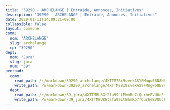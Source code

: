 ```yaml
---
title: "39290 - ARCHELANGE | Entraide, Annonces, Initiatives"
description: "39290 - ARCHELANGE | Entraide, Annonces, Initiatives"
date: 2020-01-11T14:09:21+09:00
collapsible: false
layout: commune
comm:
  nom: "ARCHELANGE"
  slug: archelange
  cp: "39290"
dept:
  nom: "Jura"
  slug: jura
  num: "39"
peerpad:
  comm:
    read_path: /r/markdown/39290_archelange/4XTTM7Bx9svekASYFMngw58N8HRCi1vsNNYMJFy6U9EnFv2zV
    write_path: /w/markdown/39290_archelange/4XTTM7Bx9svekASYFMngw58N8HRCi1vsNNYMJFy6U9EnFv2zV-K3TgURZjRTwzWhwCw9jGoJhjucBHXqk7FhmoTV2AhbbYASzqSLriHqC7hs53qeS8qXQc6gVJAoRpoPBF4Xq2QoKndaEdHMZsqBjCzSkejupPBXeo9Qz1uW56mWzVavSwWEg4HsXF
  dept:
    read_path: /r/markdown/39_jura/4XTTMBU8Gt2fa99LtEhmRo7fQurheBVUUcEmcUcrj82YN8mg7
    write_path: /w/markdown/39_jura/4XTTMBU8Gt2fa99LtEhmRo7fQurheBVUUcEmcUcrj82YN8mg7-K3TgTcNZmu4vnNMaCfgcL8UVTLrMMzc995tkrcbQnJrz2QJUTFFzY77q7ECMK21XeFnonjpMWqFzgVngXjdq8HzYe3HRbuYXbvX8ofWBv48UvWuvbrbp8aQGQQcfezWASxj7orH1
---
```


